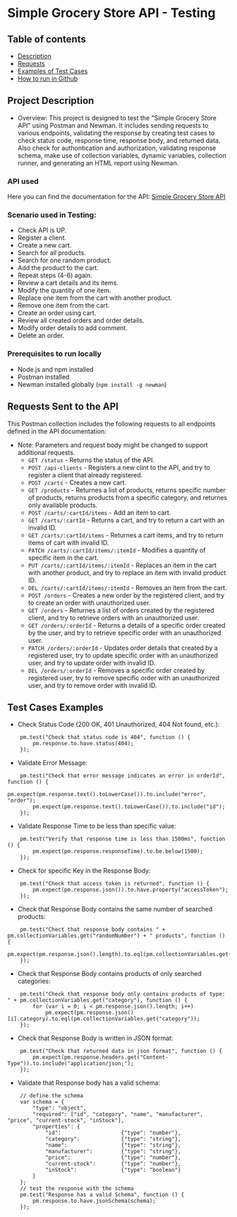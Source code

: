 # Simple Grocery Store API - Testing

## Table of contents
* [Description](#Project-Description)
* [Requests](#Requests-Sent-to-the-API)
* [Examples of Test Cases](#Test-Cases-Examples)
* [How to run in Github](#How-to-run-in-Github)



## Project Description
- Overview:
    This project is designed to test the "Simple Grocery Store API" using Postman and Newman. It includes sending requests to various endpoints, validating the response by creating test cases to check status code, response time, response body, and returned data. Also check for authontication and authorization, validating response schema, make use of collection variables, dynamic variables, collection runner, and generating an HTML report using Newman.


### API used
  Here you can find the documentation for the API:
  [Simple Grocery Store API](https://github.com/vdespa/Postman-Complete-Guide-API-Testing/blob/main/simple-grocery-store-api.md)


### Scenario used in Testing:
- Check API is UP.
- Register a client.
- Create a new cart.
- Search for all products.
- Search for one random product.
- Add the product to the cart.
- Repeat steps (4-6) again.
- Review a cart details and its items.
- Modify the quantity of one item.
- Replace one item from the cart with another product.
- Remove one item from the cart.
- Create an order using cart.
- Review all created orders and order details.
- Modify order details to add comment.
- Delete an order.


### Prerequisites to run locally
  - Node.js and npm installed
  - Postman installed
  - Newman installed globally (`npm install -g newman`)



## Requests Sent to the API
  This Postman collection includes the following requests to all endpoints defined in the API documentation:
  * Note: Parameters and request body might be changed to support additional requests.
    + `GET /status` - Returns the status of the API.
    + `POST /api-clients` - Registers a new clint to the API, and try to register a client that already registered.
    + `POST /carts` - Creates a new cart.
    + `GET /products` - Returnes a list of products, returns specific number of products, returns products from a specific category, and returnes only available products.
    + `POST /carts/:cartId/items` - Add an item to cart.
    + `GET /carts/:cartId` - Returns a cart, and try to return a cart with an invalid ID.
    + `GET /carts/:cartId/items` - Returnes a cart items, and try to return items of cart with invalid ID.
    + `PATCH /carts/:cartId/items/:itemId` - Modifies a quantity of specific item in the cart.
    + `PUT /carts/:cartId/items/:itemId` - Replaces an item in the cart with another product, and try to replace an item with invalid product ID.
    + `DEL /carts/:cartId/items/:itemId` - Removes an item from the cart.
    + `POST /orders` - Creates a new order by the registered client, and try to create an order with unauthorized user.
    + `GET /orders` - Returnes a list of orders created by the registered client, and try to retrieve orders with an unauthorized user.
    + `GET /orders/:orderId` - Returns a details of a specific order created by the user, and try to retrieve specific order with an unauthorized user.
    + `PATCH /orders/:orderId` - Updates order details that created by a registered user, try to update specific order with an unauthorized user, and try to update order with invalid ID.
    + `DEL /orders/:orderId` - Removes a specific order created by registered user, try to remove specific order with an unauthorized user, and try to remove order with invalid ID.



## Test Cases Examples
+ Check Status Code (200 OK, 401 Unauthorized, 404 Not found, etc.):
```
	pm.test("Check that status code is 404", function () {
		pm.response.to.have.status(404);
	});
```
+ Validate Error Message:
```
	pm.test("Check that error message indicates an error in orderId", function () {
	    pm.expect(pm.response.text().toLowerCase()).to.include("error", "order");
	    pm.expect(pm.response.text().toLowerCase()).to.include("id");
	});
```
+ Validate Response Time to be less than specific value:
```
	pm.test("Verify that response time is less than 1500ms", function () {
	    pm.expect(pm.response.responseTime).to.be.below(1500);
	});
```
+ Check for specific Key in the Response Body:
```
	pm.test("Check that access token is returned", function () {
	    pm.expect(pm.response.json()).to.have.property("accessToken");
	});
```
+ Check that Response Body contains the same number of searched products:
```
	pm.test("Chect that response body contains " + pm.collectionVariables.get("randomNumber") + " products", function () {
	    pm.expect(pm.response.json().length).to.eql(pm.collectionVariables.get("randomNumber"));
	});
```
+ Check that Response Body contains products of only searched categories:
```
	pm.test("Check that response body only contains products of type: " + pm.collectionVariables.get("category"), function () {
	    for (var i = 0; i < pm.response.json().length; i++)
	        pm.expect(pm.response.json()[i].category).to.eql(pm.collectionVariables.get("category"));
	});
```
+ Check that Response Body is written in JSON format:
```
    pm.test("Check that returned data in json format", function () {
        pm.expect(pm.response.headers.get("Content-Type")).to.include("application/json;");
    });
```
+ Validate that Response body has a valid schema:
```
	// define the schema
	var schema = {
	    "type": "object",
	    "required": ["id", "category", "name", "manufacturer", "price", "current-stock", "inStock"],
	    "properties": {
	        "id":                   {"type": "number"},
	        "category":             {"type": "string"},
	        "name":                 {"type": "string"},
	        "manufacturer":         {"type": "string"},
	        "price":                {"type": "number"},
	        "current-stock":        {"type": "number"},
	        "inStock":              {"type": "boolean"}
	    }
	};
	// test the response with the schema
	pm.test("Response has a valid Schema", function () {
	    pm.response.to.have.jsonSchema(schema);
	});
```









